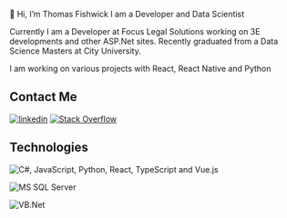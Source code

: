 👋 Hi, I’m Thomas Fishwick
I am a Developer and Data Scientist

<!--Currently I am learning data science with Python, MATLAB and R at DataCamp and City University-->
Currently I am a Developer at Focus Legal Solutions working on 3E developments and other ASP.Net sites.
Recently graduated from a Data Science Masters at City University.

I am working on various projects with React, React Native and Python

## Contact Me
[<img alt="linkedin" src="https://img.shields.io/badge/linkedin-%230077B5.svg?&style=for-the-badge&logo=linkedin&logoColor=white"/>](https://www.linkedin.com/in/thomas-fishwick-313459172/)
[<img alt="Stack Overflow" src="https://img.shields.io/badge/stack%20overflow-FE7A16?logo=stack-overflow&logoColor=white&style=for-the-badge"/>](https://stackoverflow.com/users/14416333/link477)
<!-- [<img alt="Twitter" src="https://img.shields.io/twitter/url?label=Twitter&style=social&url=https%3A%2F%2Ftwitter.com%2FTomFishwick477">](https://twitter.com/TomFishwick477) -->

## Technologies

<!--<img align="left" alt="python" src="https://seeklogo.com/images/P/python-logo-A32636CAA3-seeklogo.com.png" width="100px"/>-->
<!--![Python](https://img.shields.io/badge/Python-3776AB?style=for-the-badge&logo=python&logoColor=white)-->
<!--<img align="left" alt="JavaScript" src="https://upload.wikimedia.org/wikipedia/commons/6/6a/JavaScript-logo.png" width="100px"/>-->
<!--![JavaScript](https://img.shields.io/badge/JavaScript-323330?style=for-the-badge&logo=javascript&logoColor=F7DF1E)-->
<!--<img align="left" alt="React" src="https://upload.wikimedia.org/wikipedia/commons/a/a7/React-icon.svg" width="100px"/>-->
<!--![React](https://img.shields.io/badge/React-20232A?style=for-the-badge&logo=react&logoColor=61DAFB)-->
<!--<img align="left" alt="Vue JS" src="https://upload.wikimedia.org/wikipedia/commons/9/95/Vue.js_Logo_2.svg" width="100px"/>-->
<!--![Vue.JS](https://img.shields.io/badge/Vue.js-35495E?style=for-the-badge&logo=vue.js&logoColor=4FC08D)-->
<!--<img align="left" alt="C#" src="https://seeklogo.com/images/C/c-sharp-c-logo-02F17714BA-seeklogo.com.png" width="100px"/>-->
<!--![C#](https://img.shields.io/badge/C%23-239120?style=for-the-badge&logo=c-sharp&logoColor=white)-->
<!--<img align="left" alt="MS SQL Server" src="https://brandslogos.com/wp-content/uploads/images/large/microsoft-sql-server-logo.png" width="100px"/>-->

![C#, JavaScript, Python, React, TypeScript and Vue.js](https://skillicons.dev/icons?i=cs,js,py,react,ts,vue&perline=1)

![MS SQL Server](https://img.shields.io/badge/Microsoft_SQL_Server-CC2927?style=for-the-badge&logo=microsoft-sql-server&logoColor=white)

![VB.Net](https://img.shields.io/badge/VB.Net-CC2927?style=for-the-badge&logo=visualbasic&logoColor=white)

<!---
- 👋 Hi, I’m @SL477
- 👀 I’m interested in ...
- 🌱 I’m currently learning ...
- 💞️ I’m looking to collaborate on ...
- 📫 How to reach me ...
SL477/SL477 is a ✨ special ✨ repository because its `README.md` (this file) appears on your GitHub profile.
You can click the Preview link to take a look at your changes.

[<img alt="Medium" src="https://img.shields.io/badge/medium-%2312100E.svg?&style=for-the-badge&logo=medium&logoColor=white"/>](https://medium.com/@fishwickt)
--->
